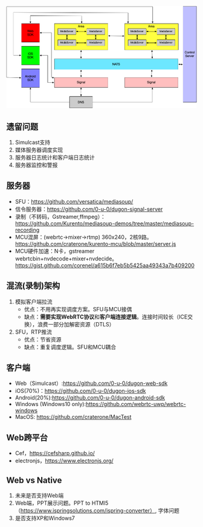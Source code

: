 ![](https://raw.githubusercontent.com/craterone/imgs/master/%E6%9E%B6%E6%9E%84.png)

## 遗留问题
1. Simulcast支持
2. 媒体服务器调度实现
3. 服务器日志统计和客户端日志统计
4. 服务器监控和警报


## 服务器
- SFU：https://github.com/versatica/mediasoup/
- 信令服务器：https://github.com/0-u-0/dugon-signal-server
- 录制（不转码，Gstreamer,ffmpeg）：https://github.com/Kurento/mediasoup-demos/tree/master/mediasoup-recording
- MCU混屏：(webrtc->mixer->rtmp) 360x240，2核9路。https://github.com/craterone/kurento-mcu/blob/master/server.js
- MCU硬件加速：N卡，gstreamer webrtcbin+nvdecode+mixer+nvdecide。https://gist.github.com/corenel/a615b6f7eb5b5425aa49343a7b409200


## 混流(录制)架构
1. 模拟客户端拉流
    - 优点：不用再实现调度方案。SFU与MCU接偶
    - 缺点：**需要实现WebRTC协议**和**客户端连接逻辑**。连接时间较长（ICE交换），浪费一部分加解密资源（DTLS）
2. SFU，RTP推流
    - 优点：节省资源
    - 缺点：重复调度逻辑。SFU和MCU耦合


## 客户端
- Web（Simulcast）:https://github.com/0-u-0/dugon-web-sdk
- iOS(70%)：https://github.com/0-u-0/dugon-ios-sdk
- Android(20%):https://github.com/0-u-0/dugon-android-sdk
- Windows (Windows10 only):https://github.com/webrtc-uwp/webrtc-windows
- MacOS: https://github.com/craterone/MacTest

## Web跨平台

- Cef，https://cefsharp.github.io/
- electronjs，https://www.electronjs.org/

## Web vs Native
1. 未来是否支持Web端
2. Web端，PPT展示问题。PPT to HTMl5（https://www.ispringsolutions.com/ispring-converter）, 字体问题
3. 是否支持XP和Windows7
